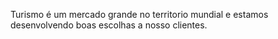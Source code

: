 Turismo é um mercado grande no territorio mundial e estamos desenvolvendo boas escolhas a nosso clientes.
